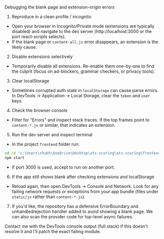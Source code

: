 Debugging the blank page and extension-origin errors

1) Reproduce in a clean profile / incognito
- Open your browser in Incognito/Private mode (extensions are typically disabled) and navigate to the dev server (http://localhost:3000 or the port react-scripts selects).
- If the blank page or `content-all.js` error disappears, an extension is the likely cause.

2) Disable extensions selectively
- Temporarily disable all extensions. Re-enable them one-by-one to find the culprit (focus on ad-blockers, grammar checkers, or privacy tools).

3) Clear localStorage
- Sometimes corrupted auth state in `localStorage` can cause parse errors. In DevTools -> Application -> Local Storage, clear the `token` and `user` keys.

4) Check the browser console
- Filter for "Errors" and inspect stack traces. If the top frames point to `content-*.js` or similar, that indicates an extension.

5) Run the dev server and inspect terminal
- In the project `frontend` folder run:

```cmd
cd /d "c:\Users\shubh\OneDrive\Desktop\ats-scoring\ats-scoring\frontend"
npm start
```

- If port 3000 is used, accept to run on another port.

6) If the app still shows blank after checking extensions and localStorage
- Reload again, then open DevTools -> Console and Network. Look for any failing network requests or exceptions from your app bundle (files under `static/js` rather than `content-*.js`).

7) If you'd like, the repository has a defensive ErrorBoundary and unhandledrejection handler added to avoid showing a blank page. We can also scan the provider code for top-level async failures.

Contact me with the DevTools console output (full stack) if this doesn't resolve it and I'll patch the exact failing module.
